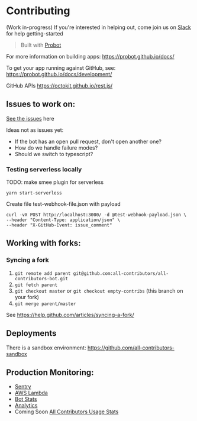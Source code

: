 # Contributing
(Work in-progress)
If you're interested in helping out, come join us on [Slack](https://join.slack.com/t/all-contributors/shared_invite/enQtNTE3ODMyMTA4NTk0LTUwZDMxZGZkMmViMzYzYzk2YTM2NjRkZGM5Yzc0ZTc5NmYzNWY3Y2Q0ZTY3ZmFhZDgyY2E3ZmIzNWQwMTUxZmE) for help getting-started


>Built with [Probot](https://github.com/probot/probot)

For more information on building apps: https://probot.github.io/docs/

To get your app running against GitHub, see: https://probot.github.io/docs/development/

GitHub APIs https://octokit.github.io/rest.js/



## Issues to work on:
[See the issues](https://github.com/all-contributors/all-contributors-bot/issues) here

Ideas not as issues yet:
- If the bot has an open pull request, don't open another one?
- How do we handle failure modes?
- Should we switch to typescript?



### Testing serverless locally

TODO: make smee plugin for serverless

`yarn start-serverless`

Create file test-webhook-file.json with payload
```
curl -vX POST http://localhost:3000/ -d @test-webhook-payload.json \
--header "Content-Type: application/json" \
--header "X-GitHub-Event: issue_comment"
```

## Working with forks:
### Syncing a fork
1. `git remote add parent git@github.com:all-contributors/all-contributors-bot.git`
2. `git fetch parent`
3. `git checkout master` or `git checkout empty-contribs` (this branch on your fork)
4. `git merge parent/master`

See https://help.github.com/articles/syncing-a-fork/


## Deployments
There is a sandbox environment:
https://github.com/all-contributors-sandbox


## Production Monitoring:
- [Sentry](https://sentry.io/all-contributors/github-bot/)
- [AWS Lambda](https://console.aws.amazon.com/lambda/home?region=us-east-1#/functions/all-contributors-bot-prod-githubWebhook?tab=monitoring)
- [Bot Stats](https://gkioebvccg.execute-api.us-east-1.amazonaws.com/prod/probot/stats)
- [Analytics](https://analytics.amplitude.com/all-contributors)
- Coming Soon [All Contributors Usage Stats](d)
